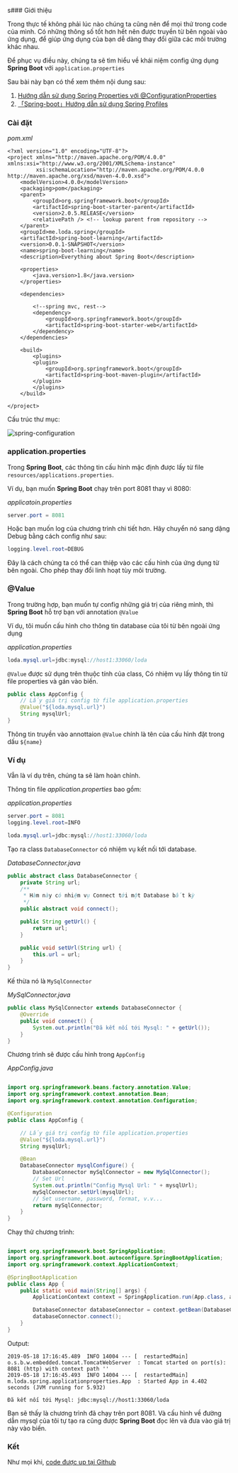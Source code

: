s### Giới thiệu 

Trong thực tế không phải lúc nào chúng ta cũng nên để mọi thứ trong code của mình. Có những thông số tốt hơn hết nên được truyền từ bên ngoài vào ứng dụng, để giúp ứng dụng của bạn dễ dàng thay đổi giữa các môi trường khác nhau.

Để phục vụ điều này, chúng ta sẽ tìm hiểu về khái niệm config ứng dụng **Spring Boot** với `application.properties`

Sau bài này bạn có thể xem thêm nội dung sau:

1. [Hướng dẫn sử dụng Spring Properties với @ConfigurationProperties][link-spring-properties]
2. [「Spring-boot」Hướng dẫn sử dụng Spring Profiles][link-spring-profile]

### Cài đặt


_pom.xml_

```
<?xml version="1.0" encoding="UTF-8"?>
<project xmlns="http://maven.apache.org/POM/4.0.0" xmlns:xsi="http://www.w3.org/2001/XMLSchema-instance"
         xsi:schemaLocation="http://maven.apache.org/POM/4.0.0 http://maven.apache.org/xsd/maven-4.0.0.xsd">
    <modelVersion>4.0.0</modelVersion>
    <packaging>pom</packaging>
    <parent>
        <groupId>org.springframework.boot</groupId>
        <artifactId>spring-boot-starter-parent</artifactId>
        <version>2.0.5.RELEASE</version>
        <relativePath /> <!-- lookup parent from repository -->
    </parent>
    <groupId>me.loda.spring</groupId>
    <artifactId>spring-boot-learning</artifactId>
    <version>0.0.1-SNAPSHOT</version>
    <name>spring-boot-learning</name>
    <description>Everything about Spring Boot</description>

    <properties>
        <java.version>1.8</java.version>
    </properties>

    <dependencies>

        <!--spring mvc, rest-->
        <dependency>
            <groupId>org.springframework.boot</groupId>
            <artifactId>spring-boot-starter-web</artifactId>
        </dependency>
    </dependencies>

    <build>
        <plugins>
        <plugin>
            <groupId>org.springframework.boot</groupId>
            <artifactId>spring-boot-maven-plugin</artifactId>
        </plugin>
        </plugins>
    </build>

</project>
```


Cấu trúc thư mục:

![spring-configuration](../../images/loda1558171356103/2.jpg)


### application.properties

Trong **Spring Boot**, các thông tin cấu hình mặc định được lấy từ file `resources/applications.properties`.

Ví dụ, bạn muốn **Spring Boot** chạy trên port 8081 thay vì 8080:

_applicatoin.properties_

```java
server.port = 8081
```

Hoặc bạn muốn log của chương trình chi tiết hơn. Hãy chuyển nó sang dậng Debug bằng cách config như sau:

```java
logging.level.root=DEBUG
```

Đây là cách chúng ta có thể can thiệp vào các  cấu hình của ứng dụng từ bên ngoài. Cho phép thay đổi linh hoạt tùy môi trường.


### @Value

Trong trường hợp, bạn muốn tự config những giá trị của riêng mình, thì **Spring Boot** hỗ trợ bạn với annotation `@Value`


Ví dụ, tôi muốn cấu hình cho thông tin database của tôi từ bên ngoài ứng dụng

_application.properties_
```java
loda.mysql.url=jdbc:mysql://host1:33060/loda
```


`@Value` được sử dụng trên thuộc tính của class, Có nhiệm vụ lấy thông tin từ file properties và gán vào biến.

```java
public class AppConfig {
    // Lấy giá trị config từ file application.properties
    @Value("${loda.mysql.url}")
    String mysqlUrl;
}
```

Thông tin truyền vào annottaion `@Value` chính là tên của cấu hình đặt trong dấu `${name}`


### Ví dụ

Vẫn là ví dụ trên, chúng ta sẽ làm hoàn chỉnh.

Thông tin file _application.properties_ bao gồm:

_application.properties_

```java
server.port = 8081
logging.level.root=INFO

loda.mysql.url=jdbc:mysql://host1:33060/loda
```

Tạo ra class `DatabaseConnector` có nhiệm vụ kết nối tới database.

_DatabaseConnector.java_

```java
public abstract class DatabaseConnector {
    private String url;
    /**
     * Hàm này có nhiệm vụ Connect tới một Database bất kỳ
     */
    public abstract void connect();

    public String getUrl() {
        return url;
    }

    public void setUrl(String url) {
        this.url = url;
    }
}
```

Kế thừa nó là `MySqlConnector`

_MySqlConnector.java_

```java
public class MySqlConnector extends DatabaseConnector {
    @Override
    public void connect() {
        System.out.println("Đã kết nối tới Mysql: " + getUrl());
    }
}

```

Chương trình sẽ được cấu hình trong `AppConfig`

_AppConfig.java_

```java

import org.springframework.beans.factory.annotation.Value;
import org.springframework.context.annotation.Bean;
import org.springframework.context.annotation.Configuration;

@Configuration
public class AppConfig {

    // Lấy giá trị config từ file application.properties
    @Value("${loda.mysql.url}")
    String mysqlUrl;

    @Bean
    DatabaseConnector mysqlConfigure() {
        DatabaseConnector mySqlConnector = new MySqlConnector();
        // Set Url
        System.out.println("Config Mysql Url: " + mysqlUrl);
        mySqlConnector.setUrl(mysqlUrl);
        // Set username, password, format, v.v...
        return mySqlConnector;
    }
}

```

Chạy thử chương trình:

```java

import org.springframework.boot.SpringApplication;
import org.springframework.boot.autoconfigure.SpringBootApplication;
import org.springframework.context.ApplicationContext;

@SpringBootApplication
public class App {
    public static void main(String[] args) {
        ApplicationContext context = SpringApplication.run(App.class, args);

        DatabaseConnector databaseConnector = context.getBean(DatabaseConnector.class);
        databaseConnector.connect();
    }
}

```

Output:

```
2019-05-18 17:16:45.489  INFO 14004 --- [  restartedMain] o.s.b.w.embedded.tomcat.TomcatWebServer  : Tomcat started on port(s): 8081 (http) with context path ''
2019-05-18 17:16:45.493  INFO 14004 --- [  restartedMain] m.loda.spring.applicationproperties.App  : Started App in 4.402 seconds (JVM running for 5.932)

Đã kết nối tới Mysql: jdbc:mysql://host1:33060/loda
```

Bạn sẽ thấy là chương trình đã chạy trên port 8081. Và cấu hình về đường dẫn mysql của tôi tự tạo ra cũng được **Spring Boot** đọc lên và đưa vào giá trị này vào biến.

### Kết

Như mọi khi, [code được up tại Github][link-github]
<a class="btn btn-icon btn-github mr-1" target="_blank" href="https://github.com/loda-kun/spring-boot-learning">
<i class="fab fa-github"></i>
</a>





[link-spring-properties]: https://loda.me/huong-dan-su-dung-spring-properties-voi-configuration-properties-loda1556418741178
[link-spring-profile]: https://loda.me/spring-boot-huong-dan-su-dung-spring-profiles-loda1552901817707
[link-github]: https://github.com/loda-kun/spring-boot-learning
